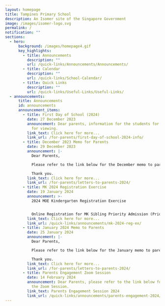 ```yaml
---
layout: homepage
title: Tampines Primary School
description: An Isomer site of the Singapore Government
image: /images/isomer-logo.svg
permalink: /
notification: ""
sections:
  - hero:
      background: /images/homepage4.gif
      key_highlights:
        - title: Announcements
          description: ""
          url: /quick-links/Announcements/Announcements/
        - title: Calendar
          description: ""
          url: /quick-links/School-Calendar/
        - title: Quick Links
          description: ""
          url: /quick-links/Useful-Links/Useful-Links/
  - announcements:
      title: Announcements
      id: announcements
      announcement_items:
        - title: First Day of School (2024)
          date: 27 December 2023
          announcement: Dear parents, information for the students for 2024 is available
            for viewing.
          link_text: Click here for more...
          link_url: /for-parents/first-day-of-school-2024-info/
        - title: December 2023 Memo for Parents
          date: 29 December 2023
          announcement: |-
            Dear Parents,

            Please refer to the link below for the December memo to parents.

            Thank you.
          link_text: Click here for more...
          link_url: /for-parents/letters-to-parents-2024/
        - title: MK 2024 Registration Exercise
          date: 19 January 2024
          announcement: >-
            2024 MOE Kindergarten Registration Exercise


            Online Registration for MK Sibling Priority Admission (Priority Order 2)
          link_text: Click here for more...
          link_url: /quick-links/announcements/mk-2024-reg-ex/
        - title: January 2024 Memo to Parents
          date: 25 January 2024
          announcement: |-
            Dear Parents,

            Please refer to the link below for the January memo to parents.

            Thank you.
          link_text: Click here for more...
          link_url: /for-parents/letters-to-parents-2024/
        - title: Parents Engagement Zoom Session
          date: 14 February 2024
          announcement: Dear Parents, please refer to the link below for the details of
            the Zoom Session.
          link_text: Parents Engagement Session 2024
          link_url: /quick-links/announcements/parents-engagement-2024/
---
```

